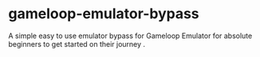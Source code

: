 # gameloop-emulator-bypass
A simple easy to use emulator bypass for Gameloop Emulator for absolute beginners to get started on their journey .
